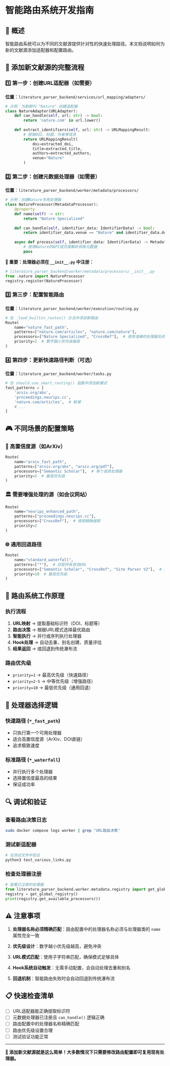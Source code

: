 # 智能路由系统开发指南

## 🎯 概述
智能路由系统可以为不同的文献源提供针对性的快速处理路径。本文档说明如何为新的文献源添加适配器和配置路由。

## 🔧 添加新文献源的完整流程

### 1️⃣ 第一步：创建URL适配器（如需要）
**位置**：`literature_parser_backend/services/url_mapping/adapters/`

```python
# 示例：为新期刊 "Nature" 创建适配器
class NatureAdapter(URLAdapter):
    def can_handle(self, url: str) -> bool:
        return 'nature.com' in url.lower()
    
    def extract_identifiers(self, url: str) -> URLMappingResult:
        # 提取DOI、标题、作者等信息
        return URLMappingResult(
            doi=extracted_doi,
            title=extracted_title,
            authors=extracted_authors,
            venue="Nature"
        )
```

### 2️⃣ 第二步：创建元数据处理器（如需要）
**位置**：`literature_parser_backend/worker/metadata/processors/`

```python
# 示例：创建Nature专用处理器
class NatureProcessor(MetadataProcessor):
    @property
    def name(self) -> str:
        return "Nature Specialized"
    
    def can_handle(self, identifier_data: IdentifierData) -> bool:
        return identifier_data.venue == "Nature" and identifier_data.doi
    
    async def process(self, identifier_data: IdentifierData) -> MetadataResult:
        # 使用Nature的API或页面解析获取元数据
        pass
```

**📝 重要：处理器必须在 `__init__.py` 中注册：**
```python
# literature_parser_backend/worker/metadata/processors/__init__.py
from .nature import NatureProcessor
registry.register(NatureProcessor)
```

### 3️⃣ 第三步：配置智能路由
**位置**：`literature_parser_backend/worker/execution/routing.py`

```python
# 在 _load_builtin_routes() 方法中添加新路由
Route(
    name="nature_fast_path",
    patterns=["nature.com/articles", "nature.com/nature"],
    processors=["Nature Specialized", "CrossRef"],  # 使用准确的处理器名称
    priority=2  # 数字越小优先级越高
)
```

### 4️⃣ 第四步：更新快速路径判断（可选）
**位置**：`literature_parser_backend/worker/tasks.py`

```python
# 在 should_use_smart_routing() 函数中添加新模式
fast_patterns = [
    'arxiv.org/abs',
    'proceedings.neurips.cc',
    'nature.com/articles',  # 新增
    # ...
]
```

## 🎮 不同场景的配置策略

### 📰 高置信度源（如ArXiv）
```python
Route(
    name="arxiv_fast_path",
    patterns=["arxiv.org/abs", "arxiv.org/pdf"],
    processors=["Semantic Scholar"],  # 单个高效处理器
    priority=1  # 最高优先级
)
```

### 🏛️ 需要增强处理的源（如会议网站）
```python
Route(
    name="neurips_enhanced_path", 
    patterns=["proceedings.neurips.cc"],
    processors=["CrossRef"],  # 使用精确搜索
    priority=2
)
```

### 🌐 通用回退路径
```python
Route(
    name="standard_waterfall",
    patterns=["*"],  # 匹配所有其他URL
    processors=["Semantic Scholar", "CrossRef", "Site Parser V2"],  # 多处理器并行
    priority=10  # 最低优先级
)
```

## 🚀 路由系统工作原理

### 执行流程
1. **URL映射** → 提取基础标识符（DOI、标题等）
2. **路由决策** → 根据URL模式选择最优路由
3. **智能执行** → 并行或序列执行处理器
4. **Hook处理** → 自动去重、别名创建、质量评估
5. **结果返回** → 或回退到传统瀑布流

### 路由优先级
- `priority=1` → 最高优先级（快速路径）
- `priority=2-5` → 中等优先级（增强路径）  
- `priority=10` → 最低优先级（通用回退）

## 🎯 处理器选择逻辑

### 快速路径 (`*_fast_path`)
- 只执行第一个可用处理器
- 适合高置信度源（ArXiv、DOI直链）
- 追求极致速度

### 标准路径 (`*_waterfall`) 
- 并行执行多个处理器
- 选择置信度最高的结果
- 保证成功率

## 🔍 调试和验证

### 查看路由决策日志
```bash
sudo docker compose logs worker | grep "URL路由决策"
```

### 测试新适配器
```python
# 在测试文件中验证
python3 test_various_links.py
```

### 检查处理器注册
```python
# 查看已注册的处理器
from literature_parser_backend.worker.metadata.registry import get_global_registry
registry = get_global_registry()
print(registry.get_available_processors())
```

## ⚠️ 注意事项

1. **处理器名称必须精确匹配**：路由配置中的处理器名称必须与处理器类的 `name` 属性完全一致

2. **优先级设计**：数字越小优先级越高，避免冲突

3. **URL模式匹配**：使用子字符串匹配，确保模式足够具体

4. **Hook系统自动触发**：无需手动配置，会自动处理去重和别名

5. **回退机制**：智能路由失败时会自动回退到传统瀑布流

## 📋 快速检查清单

- [ ] URL适配器能正确提取标识符
- [ ] 元数据处理器已注册且 `can_handle()` 逻辑正确
- [ ] 路由配置中的处理器名称精确匹配
- [ ] 路由优先级设置合理
- [ ] 测试验证功能正常

---

**🎉 添加新文献源就是这么简单！大多数情况下只需要修改路由配置即可复用现有处理器。**

